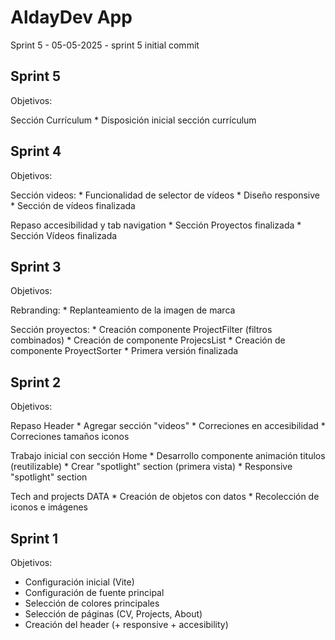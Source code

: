 # AldayDev App

Sprint 5 - 05-05-2025 - sprint 5 initial commit

## Sprint 5

Objetivos:

Sección Currículum
       * Disposición inicial sección currículum

## Sprint 4

Objetivos:

Sección videos:
       * Funcionalidad de selector de vídeos
       * Diseño responsive
       * Sección de vídeos finalizada

Repaso accesibilidad y tab navigation
       * Sección Proyectos finalizada
       * Sección Vídeos finalizada

## Sprint 3

Objetivos:

Rebranding:
       * Replanteamiento de la imagen de marca

Sección proyectos:
       * Creación componente ProjectFilter (filtros combinados)
       * Creación de componente ProjecsList
       * Creación de componente ProyectSorter
       * Primera versión finalizada

## Sprint 2

Objetivos:

Repaso Header 
       * Agregar sección "videos"
       * Correciones en accesibilidad
       * Correciones tamaños iconos

Trabajo inicial con sección Home
       * Desarrollo componente animación titulos (reutilizable)
       * Crear "spotlight" section (primera vista)
       * Responsive "spotlight" section

Tech and projects DATA
       * Creación de objetos con datos
       * Recolección de iconos e imágenes

## Sprint 1

Objetivos:

* Configuración inicial (Vite)
* Configuración de fuente principal
* Selección de colores principales
* Selección de páginas (CV, Projects, About)
* Creación del header (+ responsive + accesibility)


